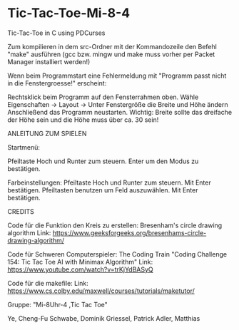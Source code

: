 # Tic-Tac-Toe-Mi-8-4
Tic-Tac-Toe in C using PDCurses

Zum kompilieren in dem src-Ordner mit der Kommandozeile den Befehl "make" ausführen (gcc bzw. mingw und make muss vorher per Packet Manager installiert werden!)

Wenn beim Programmstart eine Fehlermeldung mit "Programm passt nicht in die Fenstergroesse!" erscheint:

Rechtsklick beim Programm auf den Fensterrahmen oben. Wähle Eigenschaften -> Layout -> Unter Fenstergröße die Breite und Höhe ändern
Anschließend das Programm neustarten.
Wichtig: Breite sollte das dreifache der Höhe sein und die Höhe muss über ca. 30 sein!


ANLEITUNG ZUM SPIELEN

Startmenü:

Pfeiltaste Hoch und Runter zum steuern.
Enter um den Modus zu bestätigen.

Farbeinstellungen:
Pfeiltaste Hoch und Runter zum steuern.
Mit Enter bestätigen.
Pfeiltasten benutzen um Feld auszuwählen. Mit Enter bestätigen.


CREDITS

Code für die Funktion den Kreis zu erstellen: Bresenham's circle drawing algorithm
Link: https://www.geeksforgeeks.org/bresenhams-circle-drawing-algorithm/

Code für Schweren Computerspieler: The Coding Train "Coding Challenge 154: Tic Tac Toe AI with Minimax Algorithm"
Link: https://www.youtube.com/watch?v=trKjYdBASyQ

Code für die makefile:
Link: https://www.cs.colby.edu/maxwell/courses/tutorials/maketutor/

Gruppe: "Mi-8Uhr-4 ,Tic Tac Toe"

Ye, Cheng-Fu
Schwabe, Dominik
Griessel, Patrick
Adler, Matthias
